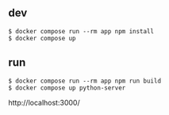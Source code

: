 ## dev

```
$ docker compose run --rm app npm install
$ docker compose up
```

## run

```
$ docker compose run --rm app npm run build
$ docker compose up python-server
```

http://localhost:3000/
